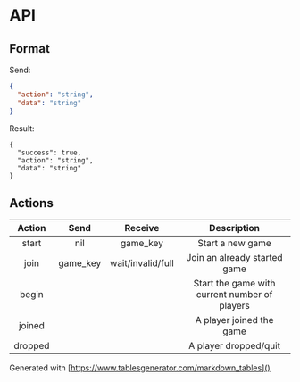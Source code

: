 # API

## Format
Send:
```json
{
  "action": "string",
  "data": "string"
}
```

Result:
```
{
  "success": true,
  "action": "string",
  "data": "string"
}
```

## Actions

|  Action 	|   Send   	|      Receive      	|                  Description                  	|
|:-------:	|:--------:	|:-----------------:	|:---------------------------------------------:	|
| start   	| nil      	| game_key          	| Start a new game                              	|
| join    	| game_key 	| wait/invalid/full 	| Join an already started game                  	|
| begin   	|          	|                   	| Start the game with current number of players 	|
| joined  	|          	|                   	| A player joined the game                      	|
| dropped 	|          	|                   	| A player dropped/quit                         	|


Generated with [https://www.tablesgenerator.com/markdown_tables]()

